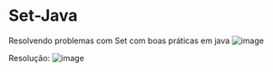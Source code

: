 # Set-Java
Resolvendo problemas com Set com boas práticas em java
![image](https://github.com/Anton0910/Set-Java/assets/59815698/0ffefaee-b929-44ee-bd37-f3e01c59b658)

Resolução: 
![image](https://github.com/Anton0910/Set-Java/assets/59815698/2ed721f0-37c2-4e1f-b22a-3b296108b120)


